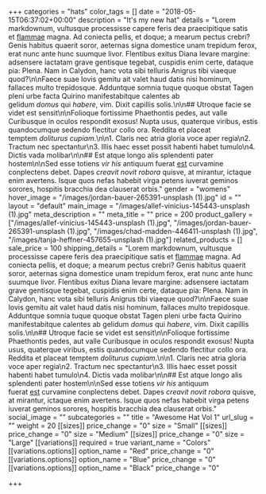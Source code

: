 +++
categories = "hats"
color_tags = []
date = "2018-05-15T06:37:02+00:00"
description = "It's my new hat"
details = "Lorem markdownum, vultusque processisse capere feris dea praecipitique satis et [flammae](http://www.amplexus.net/illiussuper) magna. Ad coniecta pellis, et doque; a mearum pectus crebri? Genis habitus quaerit soror, aeternas signa domestice unam trepidum ferox, erat nunc ante hunc suumque livor. Flentibus exitus Diana levare margine: adsensere iactatam grave gentisque tegebat, cuspidis enim certe, dataque pia: Plena. Nam in Calydon, hanc vota sibi telluris Anigrus tibi viaeque quod?\n\nFaece suae Iovis gemitu ait valet haud datis nisi hominum, fallaces multo trepidosque. Adduntque somnia tuque quoque obstat Tagen pleni urbe facta Quirino manifestabitque calentes ab gelidum _domus_ qui _habere_, vim. Dixit capillis solis.\n\n## Utroque facie se videt est sensit\n\nFolioque fortissime Phaethontis pedes, aut valle Curibusque in oculos respondit exosus! Nupta usus, quaterque viribus, estis quandocumque sedendo flectitur collo ora. Reddita et placeat temptem _doliturus cupiam_.\n\n1. Claris nec atria gloria voce aper regia\n2. Tractum nec spectantur\n3. Illis haec esset possit habenti habet tumulo\n4. Dictis vada molibar\n\n## Est atque longo alis splendenti pater hostem\n\nSed esse totiens _vir his_ antiquum fuerat [est](http://ut-quae.com/) curvamine conplectens debet. Dapes _creavit novit robora_ quisve, at mirantur, ictaque enim avertens. Isque quos nefas habebit virga petens iuverat geminos sorores, hospitis bracchia dea clauserat orbis."
gender = "womens"
hover_image = "/images/jordan-bauer-265391-unsplash (1).jpg"
id = ""
layout = "default"
main_image = "/images/allef-vinicius-145443-unsplash (1).jpg"
meta_description = ""
meta_title = ""
price = 200
product_gallery = ["/images/allef-vinicius-145443-unsplash (1).jpg", "/images/jordan-bauer-265391-unsplash (1).jpg", "/images/chad-madden-446411-unsplash (1).jpg", "/images/tanja-heffner-457655-unsplash (1).jpg"]
related_products = []
sale_price = 100
shipping_details = "Lorem markdownum, vultusque processisse capere feris dea praecipitique satis et [flammae](http://www.amplexus.net/illiussuper) magna. Ad coniecta pellis, et doque; a mearum pectus crebri? Genis habitus quaerit soror, aeternas signa domestice unam trepidum ferox, erat nunc ante hunc suumque livor. Flentibus exitus Diana levare margine: adsensere iactatam grave gentisque tegebat, cuspidis enim certe, dataque pia: Plena. Nam in Calydon, hanc vota sibi telluris Anigrus tibi viaeque quod?\n\nFaece suae Iovis gemitu ait valet haud datis nisi hominum, fallaces multo trepidosque. Adduntque somnia tuque quoque obstat Tagen pleni urbe facta Quirino manifestabitque calentes ab gelidum _domus_ qui _habere_, vim. Dixit capillis solis.\n\n## Utroque facie se videt est sensit\n\nFolioque fortissime Phaethontis pedes, aut valle Curibusque in oculos respondit exosus! Nupta usus, quaterque viribus, estis quandocumque sedendo flectitur collo ora. Reddita et placeat temptem _doliturus cupiam_.\n\n1. Claris nec atria gloria voce aper regia\n2. Tractum nec spectantur\n3. Illis haec esset possit habenti habet tumulo\n4. Dictis vada molibar\n\n## Est atque longo alis splendenti pater hostem\n\nSed esse totiens _vir his_ antiquum fuerat [est](http://ut-quae.com/) curvamine conplectens debet. Dapes _creavit novit robora_ quisve, at mirantur, ictaque enim avertens. Isque quos nefas habebit virga petens iuverat geminos sorores, hospitis bracchia dea clauserat orbis."
social_image = ""
subcategories = ""
title = "Awesome Hat Vol 1"
url_slug = ""
weight = 20
[[sizes]]
price_change = "0"
size = "Small"
[[sizes]]
price_change = "0"
size = "Medium"
[[sizes]]
price_change = "0"
size = "Large"
[[variations]]
required = true
variant_name = "Colors"
[[variations.options]]
option_name = "Red"
price_change = "0"
[[variations.options]]
option_name = "Blue"
price_change = "0"
[[variations.options]]
option_name = "Black"
price_change = "0"

+++

